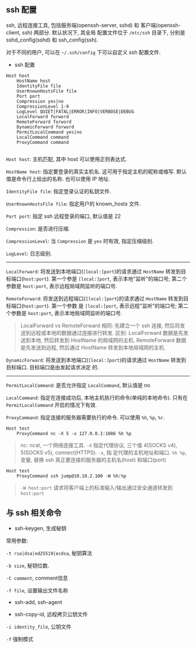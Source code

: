 ## ssh 配置

ssh, 远程连接工具, 包括服务端(openssh-server, sshd) 和 客户端(openssh-client, ssh) 两部分. 默认状况下, 其全局
配置文件位于 `/etc/ssh` 目录下, 分别是 sshd_config(sshd) 和 ssh_config(ssh).

对于不同的用户, 可以在 `~/.ssh/config` 下可以自定义 ssh 配置文件.

- ssh 配置

```
Host host
    HostName host
    IdentityFile file
    UserKnownHostsFile file
    Port port
    Compression yes|no
    CompressionLevel 1-9
    LogLevel QUIET|FATAL|ERROR|INFO|VERBOSE|DEBUG
    LocalForward forword
    RemoteForward forword
    DynamicForward forword
    PermitLocalCommand yes|no
    LocalCommand command
    ProxyCommand command
    
```

`Host host`: 主机匹配, 其中 host 可以使用正则表达式.

`HostName host`: 指定要登录的真实主机名. 这可用于指定主机的昵称或缩写. 默认值是命令行上给出的名称. 也可以使用 IP 地址.

`IdentityFile file`: 指定登录认证的私钥文件.

`UserKnownHostsFile file`: 指定用户的 known_hosts 文件.

`Port port`: 指定 ssh 远程登录的端口, 默认值是 22

`Compression`: 是否进行压缩.

`CompressionLevel`: 当 `Compression` 是 `yes` 时有效, 指定压缩级别.

`LogLevel`: 日志级别.

---

`LocalForward`: 将发送到本地端口(`[local:]port`)的请求通过 `HostName` 转发到目标端口(`host:port`). 第一个参是 
`[local:]port`, 表示本地"监听"的端口号; 第二个参数是 `host:port`, 表示远程局域网监听的端口号.

`RemoteForward`: 将发送到远程端口(`[local:]port`)的请求通过 `HostName` 转发到目标端口(`host:port`). 第一个参数
是 `[local:]port`, 表示远程"监听"的端口号; 第二个参数是 `host:port`, 表示本地局域网监听的端口号.

> LocalForward vs RemoteForward 
> 相同: 先建立一个 ssh 连接, 然后将发送到远程或本地的数据通过连接进行转发.
> 区别: LocalForward 数据是先发送到本地, 然后转发到 HostName 的局域网的主机.
>      RemoteForward 数据是先发送到远程, 然后通过 HostName 转发到本地局域网的主机.

`DynamicForward`: 将发送到本地端口(`[local:]port`)的请求通过 `HostName` 转发到目标端口. 目标端口是由发起请求决定
的.

---

`PermitLocalCommand`: 是否允许指定 `LocalCommand`, 默认值是 no

`LocalCommand`: 指定在连接成功后, 本地主机执行的命令(单纯的本地命令). 只有在 `PermitLocalCommand` 开启的情况下有效.

`ProxyCommand`: 指定连接的服务器需要执行的命令. 可以使用 `%h`, `%p`, `%r`.

```
Host test
    ProxyCommand nc -X 5 -x 127.0.0.1:1086 %h %p
```

> nc: ncat, 一个网络连接工具. `-X` 指定代理协议, 三个值 4(SOCKS v4), 5(SOCKS v5), connect(HTTPS). `-x`, 指
定代理的主机地址和端口. `%h %p`, 变量, 替换 ssh 真正要连接的服务器的主机名(host) 和端口(port)


```
Host test
    ProxyCommand ssh jump@10.10.2.100 -W %h:%p
```

> `-W host:port` 请求将客户端上的标准输入/输出通过安全通道转发到 `host:port`

## 与 ssh 相关命令

- ssh-keygen, 生成秘钥

常用参数:

`-t rsa|dsa|ed25519|ecdsa`, 秘钥算法

`-b size`, 秘钥位数.

`-C comment`, comment信息

`-f file`, 设置输出文件名称

- ssh-add, ssh-agent


- ssh-copy-id, 远程拷贝公钥文件

`-i identity_file`, 公钥文件

`-f` 强制模式

